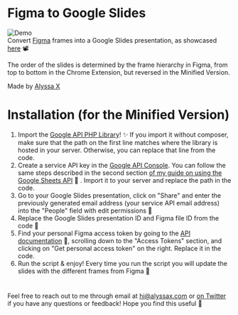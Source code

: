 # Figma to Google Slides
![Demo](https://media.giphy.com/media/1zKgvNDdxfElnYOL1p/giphy.gif)
<br>
Convert [Figma](https://figma.com) frames into a Google Slides presentation, as showcased [here](https://twitter.com/alyssaxuu/status/1086934646959558656) 📽️

The order of the slides is determined by the frame hierarchy in Figma, from top to bottom in the Chrome Extension, but reversed in the Minified Version.

Made by [Alyssa X](https://alyssax.com)


# Installation (for the Minified Version)

 1. Import the [Google API PHP Library](https://github.com/googleapis/google-api-php-client)! ✨ If you import it without composer, make sure that the path on the first line matches where the library is hosted in your server. Otherwise, you can replace that line from the code.
 2. Create a service API key in the [Google API Console](https://console.cloud.google.com/apis/). You can follow the same steps described in the second section [of my guide on using the Google Sheets API](https://medium.com/hackerpreneur-magazine/how-to-use-google-sheets-as-a-cms-or-a-database-f9d8e736fdce) 📖 . Import it to your server and replace the path in the code.
 3. Go to your Google Slides presentation, click on "Share" and enter the previously generated email address (your service API email address) into the "People" field with edit permissions 🔑
 4. Replace the Google Slides presentation ID and Figma file ID from the code 🔗
 5. Find your personal Figma access token by going to the [API documentation](https://www.figma.com/developers/docs) 🤖, scrolling down to the "Access Tokens" section, and clicking on "Get personal access token" on the right. Replace it in the code.
 6. Run the script & enjoy! Every time you run the script you will update the slides with the different frames from Figma 🍭
#
 Feel free to reach out to me through email at hi@alyssax.com or [on Twitter](https://twitter.com/alyssaxuu) if you have any questions or feedback! Hope you find this useful 💜